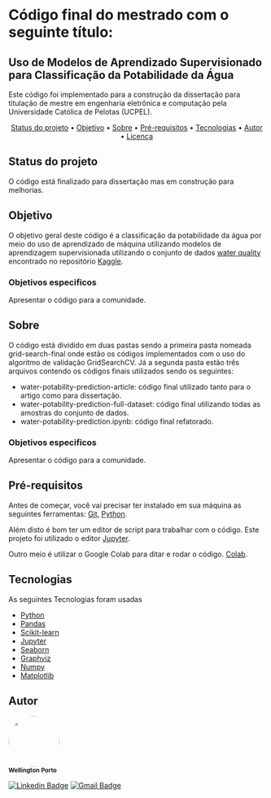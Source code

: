 <h1> Código final do mestrado com o seguinte título: </h1> 
<h2> Uso de Modelos de Aprendizado Supervisionado para Classificação da Potabilidade da Água </h2>
<p>Este código foi implementado para a construção da dissertação para titulação de mestre em engenharia eletrônica e computação pela Universidade Católica de Pelotas (UCPEL). </p>

<p align="center">
 <a href="#status">Status do projeto</a> •
 <a href="#objetivo">Objetivo</a> •
 <a href="#sobre">Sobre</a> • 
 <a href="#prerequisitos">Pré-requisitos</a> • 
 <a href="#tecnologias">Tecnologias</a> • 
 <a href="#autor">Autor</a> • 
 <a href="#autor">Licença</a>
</p>

<h2 id='status'>Status do projeto</h2>
<p>O código está finalizado para dissertação mas em construção para melhorias.</p>

<h2 id='objetivo'>Objetivo</h2>
<p>O objetivo geral deste código é a classificação da potabilidade da água por meio do uso de aprendizado de máquina utilizando modelos de aprendizagem supervisionada utilizando o conjunto de dados <a href="#https://www.kaggle.com/datasets/adityakadiwal/water-potability">water quality</a> encontrado no repositório <a href="#https://www.kaggle.com/">Kaggle</a>.</p>
<h3>Objetivos especificos</h3>
<p>Apresentar o código para a comunidade.</p>

<h2 id='sobre'>Sobre</h2>
<p>O código está dividido em duas pastas sendo a primeira pasta nomeada grid-search-final onde estão os códigos implementados com o uso do algoritmo de validação GridSearchCV. Já a segunda pasta estão três arquivos contendo os códigos finais utilizados sendo os seguintes: </p>
<ul>
  <li>water-potability-prediction-article: código final utilizado tanto para o artigo como para dissertação.</li>
  <li>water-potability-prediction-full-dataset: código final utilizando todas as amostras do conjunto de dados. </li>
  <li>water-potability-prediction.ipynb: código final refatorado.</li>
</ul>
<h3>Objetivos especificos</h3>
<p>Apresentar o código para a comunidade.</p>


<h2 id='prerequisitos'>Pré-requisitos</h2>
<p> Antes de começar, você vai precisar ter instalado em sua máquina as seguintes ferramentas:
<a href="www.github.com">Git,</a> <a href="https://www.python.org/">Python</a>.
</p>

<p>Além disto é bom ter um editor de script para trabalhar com o código. Este projeto foi utilizado o editor 
<a href="https://jupyter.org/">Jupyter</a>.</p>

<p>Outro meio é utilizar o Google Colab para ditar e rodar o código.
<a href="https://colab.google/">Colab</a>.</p>


<h2>Tecnologias</h2>
<p>As seguintes Tecnologias foram usadas</p>
<ul>
<li><a href="https://www.python.org/">Python</a></li>
<li><a href="https://pandas.pydata.org/">Pandas</a></li>
<li><a href="https://scikit-learn.org/stable/">Scikit-learn</a></li>
<li><a href="https://jupyter.org/">Jupyter</a></li>
<li><a href="https://seaborn.pydata.org/">Seaborn</a></li>
<li><a href="https://www.graphviz.org/">Graphviz</a></li>
<li><a href="https://numpy.org/">Numpy</a></li>
<li><a href="https://matplotlib.org/">Matplotlib</a></li>
</ul>

<h2>Autor</h2>
<p>
 <img style="border-radius: 50%;" src="https://github.com/wellkamp.png " width="100px;" alt=""/>
 <br />
 <sub><b>Wellington Porto</b></sub></p>

[![Linkedin Badge](https://img.shields.io/badge/-Wellington-blue?style=flat-square&logo=Linkedin&logoColor=white&link=https://www.linkedin.com/in/wellington-weikamp-porto-8a00b295/)](https://www.linkedin.com/in/wellington-weikamp-porto-8a00b295/) 
[![Gmail Badge](https://img.shields.io/badge/-wellkamp@gmail.com-c14438?style=flat-square&logo=Gmail&logoColor=white&link=mailto:wellkamp@gmail.com)](mailto:wellkamp@gmail.com)
